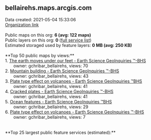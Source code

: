 <h2>bellairehs.maps.arcgis.com</h2> Data created: 2021-05-04 15:33:06 <br /><a target='new' href='https://bellairehs.maps.arcgis.com'>Organization link</a><br /><br />Public maps on this org: <b>6 (avg: 122 maps)</b><br />Public layers on this org: <b>0 </b>(<a target='new' href='https://services.arcgis.com/ZkkYZO7g7Sl8oUa5/ArcGIS/rest/services'>full service list</a>)<br />Estimated storaged used by feature layers: <b>0 MB (avg: 250 KB)</b><br /><br />**Top 50 public maps by views:**<br />  1. <a target='new' href='https://www.arcgis.com/home/item.html?id=87eb22a5bc6f4dcd87575291f647eca9'>The earth moves under our feet - Earth Science GeoInquiries ™-BHS</a> <br />  &nbsp;&nbsp;&nbsp;&nbsp; &nbsp;&nbsp;owner: gchribar_bellairehs, views: 70<br />  2. <a target='new' href='https://www.arcgis.com/home/item.html?id=a0591a77bf4e41d3b2414d4b8f5f644e'>Mountain building - Earth Science GeoInquiries ™-BHS</a> <br />  &nbsp;&nbsp;&nbsp;&nbsp; &nbsp;&nbsp;owner: gchribar_bellairehs, views: 43<br />  3. <a target='new' href='https://www.arcgis.com/home/item.html?id=ac90765a17f546828e232f15f05eed26'>Plate type effect on volcanoes  - Earth Science GeoInquiries ™BHS</a> <br />  &nbsp;&nbsp;&nbsp;&nbsp; &nbsp;&nbsp;owner: gchribar_bellairehs, views: 41<br />  4. <a target='new' href='https://www.arcgis.com/home/item.html?id=3d9a5df41d5241a2972a46737d8ccb99'>Cracked plates - Earth Science GeoInquiries ™-BHS</a> <br />  &nbsp;&nbsp;&nbsp;&nbsp; &nbsp;&nbsp;owner: gchribar_bellairehs, views: 41<br />  5. <a target='new' href='https://www.arcgis.com/home/item.html?id=ba1b0397ef4041349f3cacc66d81237b'>Ocean features - Earth Science GeoInquiries ™BHS</a> <br />  &nbsp;&nbsp;&nbsp;&nbsp; &nbsp;&nbsp;owner: gchribar_bellairehs, views: 29<br />  6. <a target='new' href='https://www.arcgis.com/home/item.html?id=7da2668a92f04314960dd6258822a671'>Plate type effect on volcanoes  - Earth Science GeoInquiries ™-BHS</a> <br />  &nbsp;&nbsp;&nbsp;&nbsp; &nbsp;&nbsp;owner: gchribar_bellairehs, views: 7<br /><br /><br />**Top 25 largest public feature services (estimated):**<br />